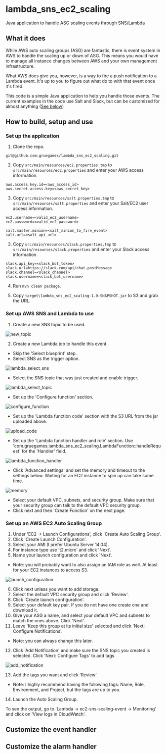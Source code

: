 # lambda_sns_ec2_scaling
Java application to handle ASG scaling events through SNS/Lambda

## What it does

While AWS auto scaling groups (ASG) are fantastic, there is event system in AWS to handle the scaling up or down of ASG. This means you would have to manage all instance changes between AWS and your own management infrastructure.

What AWS does give you, however, is a way to fire a push notification to a Lambda event. It's up to you to figure out what do to with that event once it's fired. 
 
This code is a simple Java application to help you handle those events. The current examples in the code use Salt and Slack, but can be customized for almost anything ([See below](#customize_event))

## How to build, setup and use

### Set up the application

1. Clone the repo.

```
git@github.com:gruegames/lambda_sns_ec2_scaling.git
```

2. Copy `src/main/resources/ec2.properties.tmp` to `src/main/resources/ec2.properties` and enter your AWS access information.

```
aws.access.key.id=<aws_access_id>
aws.secret.access.key=<aws_secret_key>
```

3. Copy `src/main/resources/salt.properties.tmp` to `src/main/resources/salt.properties` and enter your Salt/EC2 user access information.

```
ec2.username=<valid_ec2_username>
ec2.password=<valid_ec2_password>

salt.master.minion=<salt_minion_to_fire_event>
salt.url=<salt_api_url>
```

3. Copy `src/main/resources/slack.properties.tmp` to `src/main/resources/slack.properties` and enter your Slack access information.

```
slack.api_key=<slack_bot_token>
slack.url=https://slack.com/api/chat.postMessage
slack.channel=<slack_channel>
slack.username=<slack_bot_username>
```

4. Run `mvn clean package`.

5. Copy `target\lambda_sns_ec2_scaling-1.0-SNAPSHOT.jar` to S3 and grab the URL.

### Set up AWS SNS and Lambda to use

1. Create a new SNS topic to be used.

![new_topic](docs/images/new_sns_topic.png)

2. Create a new Lambda job to handle this event.
* Skip the 'Select blueprint' step.
* Select SNS as the trigger option.
  
![lambda_select_sns](docs/images/lambda_select_sns.png)

* Select the SNS topic that was just created and enable trigger.
  
![lambda_select_topic](docs/images/lambda_select_topic.png)

* Set up the 'Configure function' section.

![configure_function](docs/images/configure_function.png)

* Set up the 'Lambda function code' section with the S3 URL from the jar uploaded above.

![upload_code](docs/images/upload_code.png)

* Set up the 'Lambda function handler and role' section. Use 'com.gruegames.lambda_sns_ec2_scaling.LambdaFunction::handleRequest' for the 'Handler' field.

![lambda_function_handler](docs/images/lambda_function_handler.png)

* Click 'Advanced settings' and set the memory and timeout to the settings below. Waiting for an EC2 instance to spin up can take some time.

![memory](docs/images/memory.png)

* Select your default VPC, subnets, and security group. Make sure that your security group can talk to the default VPC security group.
* Click next and then 'Create Function' on the next page.

### Set up an AWS EC2 Auto Scaling Group

1. Under 'EC2 -> Launch Configurations', click 'Create Auto Scaling Group'.
2. Click 'Create Launch Configuration'.
3. Select your AMI (I prefer Ubuntu Server 14.04).
4. For instance type use 't2.micro' and click 'Next'.
5. Name your launch configuration and click 'Next'.
* Note: you will probably want to also assign an IAM role as well. At least for your EC2 instances to access S3.

![launch_configuration](docs/images/launch_configuration.png)

6. Click next unless you want to add storage.
7. Select the default VPC security group and click 'Review'.
8. Click 'Create launch configuration'.
9. Select your default key pair. If you do not have one create one and download it.
10. Give your ASG a name, and select your default VPC and subnets to match the ones above. Click 'Next'.
11. Leave 'Keep this group at its initial size' selected and click 'Next: Configure Notifications'.
* Note: you can always change this later.
12. Click 'Add Notification' and make sure the SNS topic you created is selected. Click 'Next: Configure Tags' to add tags.

![add_notification](docs/images/add_notification.png)

13. Add the tags you want and click 'Review'
* Note: I highly recommend having the following tags: Name, Role, Environment, and Project, but the tags are up to you.
14. Launch the Auto Scaling Group.

To see the output, go to 'Lambda -> ec2-sns-scaling-event -> Monitoring' and click on 'View logs in CloudWatch'.

## Customize the event handler<a name="customize_event"></a>

## Customize the alarm handler<a name="customize_alarm"></a>